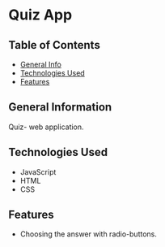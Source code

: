 # Quiz App

## Table of Contents
* [General Info](#general-information)
* [Technologies Used](#technologies-used)
* [Features](#features)



## General Information
Quiz- web application.

## Technologies Used
- JavaScript
- HTML
- CSS

## Features
- Choosing the answer with radio-buttons.



